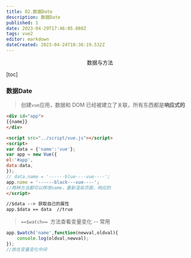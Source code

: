 ```yaml
---
title: 02.数据Date
description: 数据Date
published: 1
date: 2023-04-29T17:46:05.088Z
tags: vue2
editor: markdown
dateCreated: 2023-04-24T10:36:19.532Z
---
```


<center>数据与方法</center>

[toc]



### 数据Date

> 创建`vue`应用，数据和 DOM 已经被建立了关联，所有东西都是**响应式的**

```html
<div id="app">
{{name}}
</div>

<script src="../script/vue.js"></script>
<script>
var data = {'name':'vue'};
var app = new Vue({
el:'#app',
data:data,
});
// data.name = '------blue----vue----';
app.name = '------black---vue----';
//两种方法都可以修改name，重新渲染页面，响应的
</script>

//$data --> 获取自己的属性
app.$data == data  //true
```

> `==$watch== `方法查看变量变化  -- 常用

```js
app.$watch('name',function(newval,oldval){
	console.log(oldval,newval);
});
//放在变量变化中间
```
